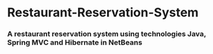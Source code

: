 # Restaurant-Reservation-System

### A restaurant reservation system using technologies Java, Spring MVC and Hibernate in NetBeans
